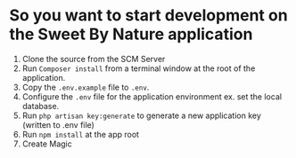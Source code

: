 # So you want to start development on the Sweet By Nature application


1. Clone the source from the SCM Server
2. Run ```Composer install``` from a terminal window at the root of the application.
3. Copy the ```.env.example``` file to ```.env```.
4. Configure the ```.env``` file for the application environment ex. set the local database.
5. Run ```php artisan key:generate``` to generate a new application key (written to .env file)
5. Run `npm install` at the app root
8. Create Magic 